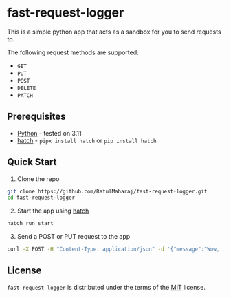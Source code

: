 # fast-request-logger

This is a simple python app that acts as a sandbox for you to send requests to.

The following request methods are supported:
- `GET`
- `PUT`
- `POST`
- `DELETE`
- `PATCH`

## Prerequisites

- [Python](https://www.python.org) - tested on 3.11
- [hatch](https://hatch.pypa.io/latest/) - `pipx install hatch` or `pip install hatch`

## Quick Start

1. Clone the repo

```sh
git clone https://github.com/RatulMaharaj/fast-request-logger.git
cd fast-request-logger
```

2. Start the app using [hatch](https://hatch.pypa.io/latest/)
```sh
hatch run start
```

3. Send a POST or PUT request to the app
```sh
curl -X POST -H "Content-Type: application/json" -d '{"message":"Wow, it works!"}' http://127.0.0.1:8000
```

## License

`fast-request-logger` is distributed under the terms of the [MIT](https://spdx.org/licenses/MIT.html) license.
